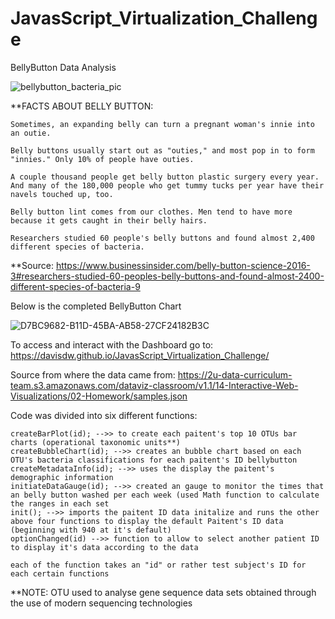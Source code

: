 # JavasScript_Virtualization_Challenge
BellyButton Data Analysis

![bellybutton_bacteria_pic](https://github.com/davisdw/JavasScript_Virtualization_Challenge/assets/104311388/58d409f1-9f23-4db8-8c6c-ca7b7c359a52)


**FACTS ABOUT BELLY BUTTON: 

    Sometimes, an expanding belly can turn a pregnant woman's innie into an outie.

    Belly buttons usually start out as "outies," and most pop in to form "innies." Only 10% of people have outies.

    A couple thousand people get belly button plastic surgery every year. And many of the 180,000 people who get tummy tucks per year have their navels touched up, too.

    Belly button lint comes from our clothes. Men tend to have more because it gets caught in their belly hairs.

    Researchers studied 60 people's belly buttons and found almost 2,400 different species of bacteria.


**Source: https://www.businessinsider.com/belly-button-science-2016-3#researchers-studied-60-peoples-belly-buttons-and-found-almost-2400-different-species-of-bacteria-9

Below is the completed BellyButton Chart 



![D7BC9682-B11D-45BA-AB58-27CF24182B3C](https://github.com/davisdw/JavasScript_Virtualization_Challenge/assets/104311388/f10bdfd8-12ed-4532-8ea7-92faade94b1d)



To access and interact with the Dashboard go to: https://davisdw.github.io/JavasScript_Virtualization_Challenge/

Source from where the data came from: https://2u-data-curriculum-team.s3.amazonaws.com/dataviz-classroom/v1.1/14-Interactive-Web-Visualizations/02-Homework/samples.json

Code was divided into six different functions: 

    createBarPlot(id); -->> to create each paitent's top 10 OTUs bar charts (operational taxonomic units**)
    createBubbleChart(id); -->> creates an bubble chart based on each OTU's bacteria classifications for each paitent's ID bellybutton
    createMetadataInfo(id); -->> uses the display the paitent's demographic information
    initiateDataGauge(id); -->> created an gauge to monitor the times that an belly button washed per each week (used Math function to calculate the ranges in each set 
    init(); -->> imports the paitent ID data initalize and runs the other above four functions to display the default Paitent's ID data (beginning with 940 at it's default)
    optionChanged(id) -->> function to allow to select another patient ID to display it's data according to the data 

    each of the function takes an "id" or rather test subject's ID for each certain functions

    

**NOTE: OTU used to analyse gene sequence data sets obtained through the use of modern sequencing technologies
